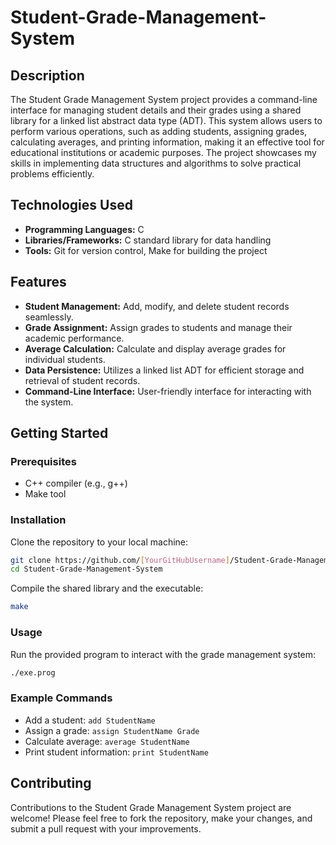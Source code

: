 # Student-Grade-Management-System


## Description
The Student Grade Management System project provides a command-line interface for managing student details and their grades using a shared library for a linked list abstract data type (ADT). This system allows users to perform various operations, such as adding students, assigning grades, calculating averages, and printing information, making it an effective tool for educational institutions or academic purposes. The project showcases my skills in implementing data structures and algorithms to solve practical problems efficiently.

## Technologies Used
- **Programming Languages:** C
- **Libraries/Frameworks:** C standard library for data handling
- **Tools:** Git for version control, Make for building the project

## Features
- **Student Management:** Add, modify, and delete student records seamlessly.
- **Grade Assignment:** Assign grades to students and manage their academic performance.
- **Average Calculation:** Calculate and display average grades for individual students.
- **Data Persistence:** Utilizes a linked list ADT for efficient storage and retrieval of student records.
- **Command-Line Interface:** User-friendly interface for interacting with the system.

## Getting Started

### Prerequisites
- C++ compiler (e.g., g++)
- Make tool

### Installation
Clone the repository to your local machine:

```bash
git clone https://github.com/[YourGitHubUsername]/Student-Grade-Management-System.git
cd Student-Grade-Management-System
```

Compile the shared library and the executable:

```bash
make
```

### Usage
Run the provided program to interact with the grade management system:

```bash
./exe.prog
```

### Example Commands
- Add a student: `add StudentName`
- Assign a grade: `assign StudentName Grade`
- Calculate average: `average StudentName`
- Print student information: `print StudentName`

## Contributing
Contributions to the Student Grade Management System project are welcome! Please feel free to fork the repository, make your changes, and submit a pull request with your improvements.

